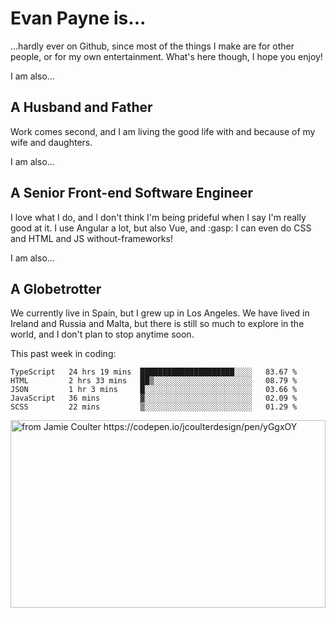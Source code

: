 # Evan Payne is...
...hardly ever on Github, since most of the things I make are for other people, or for my own entertainment.  What's here though, I hope you enjoy!

I am also...
## A Husband and Father
Work comes second, and I am living the good life with and because of my wife and daughters.

I am also...
## A Senior Front-end Software Engineer
I love what I do, and I don't think I'm being prideful when I say I'm really good at it.  I use Angular a lot, but also Vue, and :gasp: I can even do CSS and HTML and JS without-frameworks!

I am also...
## A Globetrotter
We currently live in Spain, but I grew up in Los Angeles.  We have lived in Ireland and Russia and Malta, but there is still so much to explore in the world, and I don't plan to stop anytime soon.

This past week in coding:
<!--START_SECTION:waka-->
```text
TypeScript   24 hrs 19 mins  █████████████████████░░░░   83.67 % 
HTML         2 hrs 33 mins   ██▒░░░░░░░░░░░░░░░░░░░░░░   08.79 % 
JSON         1 hr 3 mins     █░░░░░░░░░░░░░░░░░░░░░░░░   03.66 % 
JavaScript   36 mins         ▓░░░░░░░░░░░░░░░░░░░░░░░░   02.09 % 
SCSS         22 mins         ▒░░░░░░░░░░░░░░░░░░░░░░░░   01.29 % 
```
<!--END_SECTION:waka-->


<img alt="from Jamie Coulter https://codepen.io/jcoulterdesign/pen/yGgxOY" src="./solar.svg" width="100%" height="300"/>
